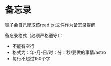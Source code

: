 # 备忘录

镜子会自己爬取该read.txt文件作为备忘录提醒

备忘录格式（必须严格遵守）：
+ 不能有空行
+ 格式为：年-月-日/时：分：秒/要做的事情/astro
+ 每行不超过150个字
